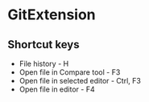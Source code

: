 # GitExtension

## Shortcut keys

* File history  -  H
* Open file in Compare tool - F3
* Open file in selected editor - Ctrl, F3
* Open file in editor - F4 

 

